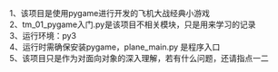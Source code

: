 1、该项目是使用pygame进行开发的飞机大战经典小游戏\
2、tm_01_pygame入门.py是该项目不相关模块，只是用来学习的记录\
3、运行环境：py3\
4、运行时需确保安装pygame，plane_main.py 是程序入口\
5、该项目只是作为对面向对象的深入理解，若有什么问题，还请指点一二
